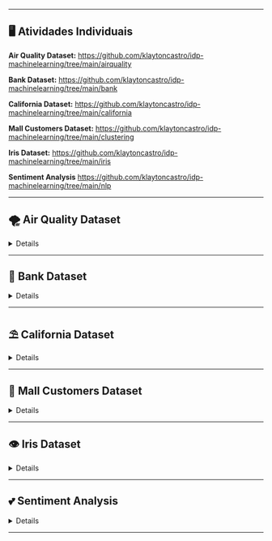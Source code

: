 
---

## 🖥 Atividades Individuais

**Air Quality Dataset:**
https://github.com/klaytoncastro/idp-machinelearning/tree/main/airquality

**Bank Dataset:**
https://github.com/klaytoncastro/idp-machinelearning/tree/main/bank

**California Dataset:**
https://github.com/klaytoncastro/idp-machinelearning/tree/main/california

**Mall Customers Dataset:**
https://github.com/klaytoncastro/idp-machinelearning/tree/main/clustering

**Iris Dataset:**
https://github.com/klaytoncastro/idp-machinelearning/tree/main/iris

**Sentiment Analysis**
https://github.com/klaytoncastro/idp-machinelearning/tree/main/nlp

---

## 🌪️ Air Quality Dataset

<details>

# Análise do Air Quality Dataset

Este repositório contém um notebook em Python com a análise exploratória de dados e aplicação de técnicas de Machine Learning no **Air Quality Dataset**, como parte das atividades práticas de aprendizado.

## Estrutura do Repositório

- **`Airquality_Felipe_Barroso.ipynb`**: Notebook principal contendo todas as etapas do projeto.
- **`AirQualityUCI.csv`**: Arquivo com os dados originais utilizados no projeto.

## Objetivo

O objetivo principal deste projeto foi analisar a qualidade do ar com base em medições de gases e variáveis climáticas, além de criar modelos preditivos para estimar concentrações de CO no ar.

## Etapas Realizadas

1. **Carregamento e Limpeza de Dados**
   - Importação do dataset em formato CSV.
   - Tratamento de valores ausentes preenchendo com a mediana.
   - Remoção de colunas irrelevantes ou não numéricas.

2. **Análise Exploratória de Dados (EDA)**
   - Geração de estatísticas descritivas.
   - Visualizações gráficas das distribuições das variáveis.
   - Matriz de correlação para identificar relações entre variáveis.

3. **Pré-processamento**
   - Seleção de variáveis independentes (features) e dependente (target).
   - Divisão do dataset em conjuntos de treino e teste.

4. **Modelagem de Machine Learning**
   - Treinamento de um modelo de Random Forest para prever concentrações de CO.
   - Avaliação do modelo com métricas:
     - Mean Squared Error (MSE)
     - R-squared (R²)

5. **Resultados**
   - Comparação entre os valores reais e previstos para avaliar a eficácia do modelo.

6. **Conclusões**
   - O modelo conseguiu capturar padrões relevantes no dataset, apresentando um desempenho satisfatório para predição de CO.

## Ferramentas Utilizadas

- **Linguagem**: Python
- **Bibliotecas**:
  - `pandas`
  - `numpy`
  - `matplotlib`
  - `seaborn`
  - `scikit-learn`

## Observações

- Certifique-se de que o arquivo `AirQualityUCI.csv` esteja no mesmo diretório do notebook ao executá-lo.

</details>

---

## 🏦 Bank Dataset

<details>

# Análise do Bank Dataset

Este repositório contém um notebook em Python com a análise exploratória de dados e aplicação de técnicas de Machine Learning no **Bank Dataset**, parte das atividades práticas do curso de Machine Learning.

## Estrutura do Repositório

- **`Bank_Dataset_Felipe_Barroso.ipynb`**: Notebook principal contendo todas as etapas do projeto.
- **`Bank_Data.csv`**: Arquivo com os dados originais utilizados no projeto.

## Objetivo

O objetivo principal deste projeto foi analisar os dados de uma campanha de marketing de uma instituição bancária e criar modelos preditivos para estimar a probabilidade de um cliente aceitar um produto bancário (como um depósito a prazo fixo).

## Etapas Realizadas

1. **Carregamento dos Dados**
   - Importação do arquivo `Bank_Data.csv` para o ambiente de trabalho.
   - Inspeção inicial dos dados para compreender suas variáveis e estrutura.

2. **Análise Exploratória de Dados (EDA)**
   - Estatísticas descritivas das variáveis.
   - Visualizações gráficas para identificar padrões e relações entre os dados.
   - Tratamento de dados ausentes e outliers.

3. **Pré-processamento**
   - Conversão de variáveis categóricas para representações numéricas.
   - Normalização de variáveis para uso em modelos de aprendizado de máquina.
   - Divisão dos dados em conjuntos de treinamento e teste.

4. **Modelagem**
   - Treinamento de diferentes algoritmos de classificação:
     - Regressão Logística
     - Árvore de Decisão
     - Random Forest
   - Avaliação de desempenho dos modelos utilizando métricas como:
     - Acurácia
     - Precisão
     - Recall
     - F1-score

5. **Resultados**
   - Comparação entre os modelos com base nas métricas de avaliação.
   - Identificação do melhor modelo para o problema proposto.

6. **Conclusões**
   - Insights gerados a partir dos dados.
   - Discussão sobre a aplicabilidade do modelo no mundo real.

## Ferramentas Utilizadas

- Python (bibliotecas: pandas, numpy, matplotlib, seaborn, scikit-learn)
- Jupyter Notebook

## Observações

- Certifique-se de que o arquivo `Bank_Data.csv` esteja no mesmo diretório do notebook.

</details>

---

## ⛱️ California Dataset

<details>

# Análise do California Housing Dataset

Este repositório contém um notebook em Python com a análise exploratória, pré-processamento e aplicação de modelos de machine learning no **California Housing Dataset**.

## Estrutura do Repositório

- **`california_housing_analysis.ipynb`**: Notebook contendo a análise completa e modelagem dos dados.
- **`california_housing.csv`**: Arquivo com os dados originais utilizados no projeto.

## Objetivo

O objetivo principal deste projeto foi prever o valor médio de casas em diferentes regiões da Califórnia, utilizando variáveis como idade média das casas, número médio de quartos, ocupação média, latitude, longitude, entre outras.

## Etapas do Projeto

### 1. Análise Exploratória de Dados (EDA)
- **Distribuição das Variáveis**: Analisamos as distribuições das variáveis para identificar outliers e entender características gerais do conjunto de dados.
- **Correlação**: Exploramos as correlações entre as variáveis preditoras e a variável alvo (`MedHouseVal`).
- **Gráficos**:
  - Histogramas para distribuição de variáveis.
  - Matriz de correlação para identificar relações entre as variáveis.

### 2. Pré-processamento de Dados
- **Tratamento de Valores Ausentes**: Identificação e tratamento de valores ausentes (se aplicável).
- **Normalização**: Variáveis foram normalizadas com `StandardScaler` para garantir que todas as variáveis estivessem na mesma escala.
- **Divisão dos Dados**: O dataset foi dividido em conjuntos de treino (80%) e teste (20%) para validação dos modelos.

### 3. Modelagem
Foram aplicados e avaliados diferentes algoritmos de regressão para prever o valor médio das casas:
- **Regressão Linear**: Modelo básico para estabelecer uma linha de base.
- **Árvore de Decisão**: Modelo não linear para capturar interações complexas.
- **Random Forest**: Modelo de ensemble para melhorar a performance e reduzir overfitting.
- **SVR (Support Vector Regressor)**: Modelo de regressão baseado no algoritmo SVM.
- **Gradient Boosting Machines**: Implementação com `GradientBoostingRegressor`.

### 4. Avaliação e Interpretação
- **Métricas de Avaliação**:
  - **MAE (Mean Absolute Error)**: Erro médio absoluto.
  - **MSE (Mean Squared Error)**: Erro quadrático médio.
  - **R² (Coeficiente de Determinação)**: Mede a proporção da variância explicada pelo modelo.
- **Gráficos de Valores Reais x Preditos**:
  - Para cada modelo, geramos gráficos de dispersão comparando os valores reais e os previstos.

## Ferramentas Utilizadas

- **Linguagem**: Python
- **Bibliotecas**:
  - `pandas`
  - `numpy`
  - `matplotlib`
  - `seaborn`
  - `scikit-learn`

## Resultados

- **Modelos Avaliados**:
  - Regressão Linear apresentou bom desempenho como modelo inicial.
  - Random Forest e Gradient Boosting Machines se destacaram pelo melhor equilíbrio entre bias e variância.
- **Insights**:
  - Variáveis como `MedInc` (Renda Média) mostraram forte correlação com o valor médio das casas.
  - Modelos ensemble como Random Forest e Gradient Boosting são mais adequados para capturar padrões complexos.

</details>

---

## 🏢 Mall Customers Dataset

<details>

# Análise do Mall Customers Dataset

Este repositório contém um notebook em Python com a análise exploratória, pré-processamento e aplicação de algoritmos de clustering no **Mall Customers Dataset**.

## Estrutura do Repositório

- **`mall_customers_analysis.ipynb`**: Notebook contendo a análise completa e modelagem dos dados.
- **`mall_customers.csv`**: Arquivo com os dados originais utilizados no projeto.

## Objetivo

O objetivo principal deste projeto foi agrupar clientes em clusters com base em suas características de renda anual e pontuação de gastos, utilizando técnicas de clustering.

## Etapas do Projeto

### 1. Análise Exploratória de Dados (EDA)
- **Distribuição das Variáveis**:
  - Foram analisadas distribuições das variáveis `Age`, `Annual Income (k$)` e `Spending Score (1-100)` para identificar padrões e possíveis outliers.
- **Gráficos**:
  - Histogramas foram criados para visualizar a distribuição de cada variável.

### 2. Pré-processamento
- **Seleção de Variáveis**: As variáveis `Annual Income (k$)` e `Spending Score (1-100)` foram escolhidas para a modelagem de clustering.
- **Normalização**: Os dados foram normalizados usando `StandardScaler` para garantir que as variáveis estivessem na mesma escala.

### 3. Modelagem com Clustering
- **K-Means**:
  - O método Elbow foi utilizado para determinar o número ideal de clusters (5 clusters foram selecionados).
  - Clientes foram agrupados em clusters com base em sua similaridade.
  - Avaliação do modelo foi feita com o Silhouette Score.
- **DBSCAN (opcional)**:
  - Foi aplicada uma análise complementar com DBSCAN para identificar clusters baseados em densidade.

### 4. Visualização dos Clusters
- Gráficos de dispersão foram gerados para visualizar os clusters com base nas variáveis `Annual Income (k$)` e `Spending Score (1-100)`.

## Ferramentas Utilizadas

- **Linguagem**: Python
- **Bibliotecas**:
  - `pandas`
  - `numpy`
  - `matplotlib`
  - `seaborn`
  - `sklearn`

## Resultados

- **Clusters Identificados**:
  - K-Means agrupou clientes em 5 clusters distintos, com base em renda anual e comportamento de gastos.
  - DBSCAN identificou clusters alternativos baseados em densidade (opcional).
- **Insights**:
  - Clientes com renda alta e alta pontuação de gastos foram agrupados em clusters específicos, destacando consumidores de alto valor.
  - O Silhouette Score confirmou a qualidade dos clusters gerados pelo K-Means.

</details>

---

## 👁️ Iris Dataset

<details>

# Análise do Iris Dataset

Este repositório contém um notebook em Python com a análise exploratória, pré-processamento e aplicação de algoritmos de classificação no **Iris Dataset**.

## Estrutura do Repositório

- **`iris_analysis.ipynb`**: Notebook contendo a análise completa e modelagem dos dados.
- **`iris.csv`**: Arquivo com os dados originais utilizados no projeto.

## Objetivo

O objetivo principal deste projeto foi classificar as espécies de flores (Setosa, Versicolor e Virginica) com base em características como comprimento e largura de sépalas e pétalas.

## Etapas do Projeto

### 1. Análise Exploratória de Dados (EDA)
- **Estatísticas Descritivas**: Resumo das distribuições das variáveis.
- **Relações entre Variáveis**:
  - Gráficos de dispersão para identificar padrões nas variáveis.
  - Matriz de correlação para avaliar relações entre variáveis numéricas.

### 2. Pré-processamento
- **Separação de Variáveis**: As variáveis preditoras (`sepal_length`, `sepal_width`, `petal_length`, `petal_width`) foram separadas da variável alvo (`species`).
- **Normalização**: As variáveis preditoras foram normalizadas para melhorar o desempenho dos modelos.
- **Divisão dos Dados**: O dataset foi dividido em conjuntos de treino (80%) e teste (20%) para validação dos modelos.

### 3. Modelagem com Algoritmos de Classificação
Foram aplicados e avaliados os seguintes algoritmos de classificação:
- **K-Nearest Neighbors (KNN)**:
  - Classifica os dados com base nos vizinhos mais próximos.
- **Decision Tree**:
  - Modelo baseado em árvores de decisão para regras interpretáveis.
- **Random Forest**:
  - Combina múltiplas árvores para maior precisão e redução de overfitting.
- **Support Vector Machine (SVM)**:
  - Separa classes com hiperplanos em espaços de alta dimensão.

### 4. Avaliação do Modelo
- **Métricas Utilizadas**:
  - Matriz de Confusão: Mostra os acertos e erros de classificação para cada classe.
  - Relatório de Classificação: Fornece precisão, recall e F1-Score.
  - Acurácia Geral: Mede o percentual de predições corretas.
- **Resultados**:
  - Todos os modelos apresentaram alto desempenho devido à simplicidade do dataset Iris.
  - O modelo Random Forest foi o mais robusto, com a melhor combinação de precisão e recall.

## Ferramentas Utilizadas

- **Linguagem**: Python
- **Bibliotecas**:
  - `pandas`
  - `numpy`
  - `matplotlib`
  - `seaborn`
  - `sklearn`

## Resultados

- **Insights**:
  - As variáveis `petal_length` e `petal_width` têm maior correlação com a classificação das espécies.
  - Modelos como Random Forest e SVM são ideais para lidar com problemas de classificação em datasets simples como o Iris.

</details>

---

## 💕 Sentiment Analysis

<details>


</details>

---
